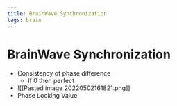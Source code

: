 ```yaml
---
title: BrainWave Synchronization
tags: brain
---
```


# BrainWave Synchronization
- Consistency of phase difference
	- If 0 then perfect
- ![[Pasted image 20220502161821.png]]
- Phase Locking Value


































